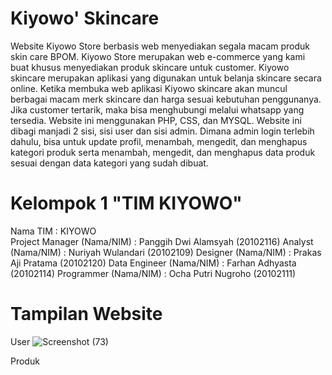 # Kiyowo' Skincare 
Website Kiyowo Store berbasis web menyediakan segala macam produk skin care BPOM. Kiyowo Store merupakan web e-commerce yang kami buat khusus menyediakan produk skincare untuk customer. Kiyowo skincare merupakan aplikasi yang digunakan untuk belanja skincare secara online. Ketika membuka web aplikasi Kiyowo skincare akan muncul berbagai macam merk skincare dan harga sesuai kebutuhan penggunanya. Jika customer tertarik, maka bisa menghubungi melalui whatsapp yang tersedia.
Website ini menggunakan PHP, CSS, dan MYSQL. Website ini dibagi manjadi 2 sisi, sisi user dan sisi admin. Dimana admin login terlebih dahulu, bisa untuk update profil, menambah, mengedit, dan menghapus kategori produk serta menambah, mengedit, dan menghapus data produk sesuai dengan data kategori yang sudah dibuat.

# Kelompok 1 "TIM KIYOWO"
Nama TIM				            : KIYOWO	
Project Manager (Nama/NIM)	: Panggih Dwi Alamsyah  (20102116)
Analyst (Nama/NIM)			    : Nuriyah Wulandari     (20102109)
Designer (Nama/NIM)		      : Prakas Aji Pratama    (20102120)
Data Engineer (Nama/NIM)		: Farhan Adhyasta       (20102114)
Programmer (Nama/NIM)		    : Ocha Putri Nugroho    (20102111)

# Tampilan Website
User
![Screenshot (73)](https://user-images.githubusercontent.com/77487316/149664173-1aa25196-dca7-427d-afbf-4daa4f71d9af.png)

Produk 


